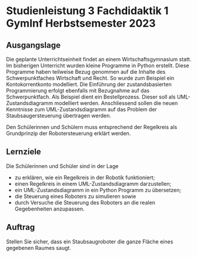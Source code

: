 # Studienleistung 3 Fachdidaktik 1 GymInf Herbstsemester 2023

## Ausgangslage

Die geplante Unterrichtseinheit findet an einem Wirtschaftsgymnasium
statt. 
Im bisherigen Unterricht wurden kleine Programme in Python erstellt.
Diese Programme haben teilweise Bezug genommen auf die Inhalte des
Schwerpunktfaches Wirtschaft und Recht. So wurde zum Beispiel ein
Kontokorrentkonto modelliert.
Die Einführung der zustandsbasierten Programmierung erfolgt ebenfalls
mit Bezugnahme auf das Schwerpunktfach.
Als Beispiel dient ein Bestellprozess.
Dieser soll als UML-Zustandsdiagramm modelliert werden.
Anschliessend sollen die neuen Kenntnisse zum UML-Zustandsdiagramm auf
das Problem der Staubsaugersteuerung übertragen werden.

Den Schülerinnen und Schülern muss entsprechend der Regelkreis als
Grundprinzip der Robotersteuerung erklärt werden.

## Lernziele

Die Schülerinnen und Schüler sind in der Lage

- zu erklären, wie ein Regelkreis in der Robotik funktioniert;
- einen Regelkreis in einem UML-Zustandsdiagramm darzustellen;
- ein UML-Zustandsdiagramm in ein Python Programm zu übersetzen;
- die Steuerung eines Roboters zu simulieren sowie
- durch Versuche die Steuerung des Roboters an die realen Gegebenheiten
  anzupassen.


## Auftrag

Stellen Sie sicher, dass ein Staubsaugroboter die ganze Fläche eines
gegebenen Raumes saugt.